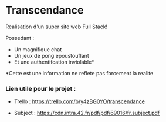 # Transcendance

Realisation d'un super site web Full Stack!

Possedant :

- Un magnifique chat
- Un jeux de pong epoustouflant
- Et une authentifcation inviolable*

*Cette est une information ne reflete pas forcement la realite

### Lien utile pour le projet :

- Trello : https://trello.com/b/y4zBG0YO/transcendance

- Subject : https://cdn.intra.42.fr/pdf/pdf/69016/fr.subject.pdf
